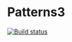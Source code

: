 # Patterns3
[![Build status](https://ci.appveyor.com/api/projects/status/y6h3wbi481fb5t0y/branch/main?svg=true)](https://ci.appveyor.com/project/FairyGreta/patterns3/branch/main)
